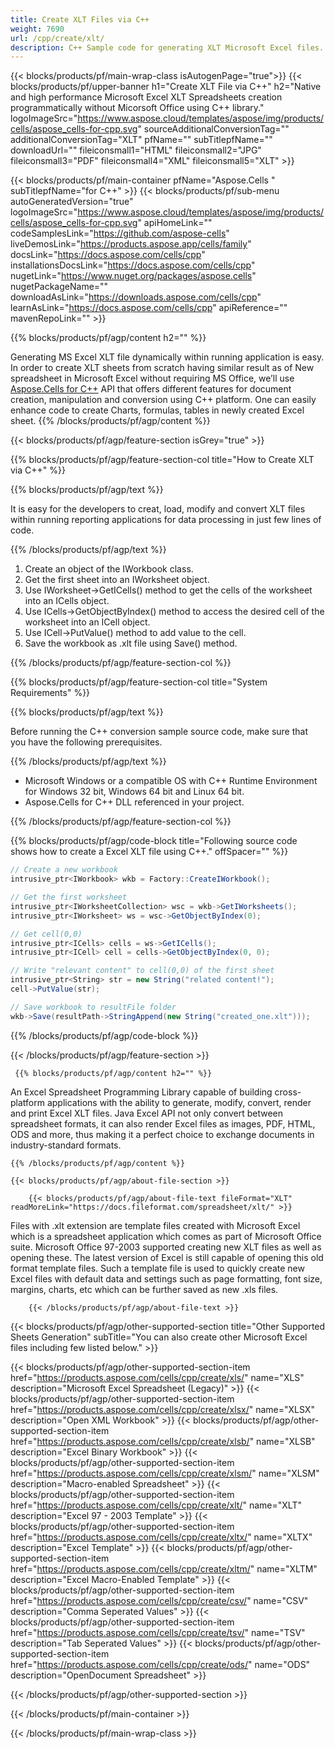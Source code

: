 ```yaml
---
title: Create XLT Files via C++ 
weight: 7690
url: /cpp/create/xlt/ 
description: C++ Sample code for generating XLT Microsoft Excel files. Use this code for creating MS Excel XLT files within C++ based application.
---
```


{{< blocks/products/pf/main-wrap-class isAutogenPage="true">}}
{{< blocks/products/pf/upper-banner h1="Create XLT File via C++" h2="Native and high performance Microsoft Excel XLT Spreadsheets creation programmatically without Micorsoft Office using C++ library." logoImageSrc="https://www.aspose.cloud/templates/aspose/img/products/cells/aspose_cells-for-cpp.svg" sourceAdditionalConversionTag="" additionalConversionTag="XLT" pfName="" subTitlepfName="" downloadUrl="" fileiconsmall1="HTML" fileiconsmall2="JPG" fileiconsmall3="PDF" fileiconsmall4="XML" fileiconsmall5="XLT" >}}

{{< blocks/products/pf/main-container pfName="Aspose.Cells " subTitlepfName="for C++" >}}
{{< blocks/products/pf/sub-menu autoGeneratedVersion="true" logoImageSrc="https://www.aspose.cloud/templates/aspose/img/products/cells/aspose_cells-for-cpp.svg" apiHomeLink="" codeSamplesLink="https://github.com/aspose-cells" liveDemosLink="https://products.aspose.app/cells/family" docsLink="https://docs.aspose.com/cells/cpp" installationsDocsLink="https://docs.aspose.com/cells/cpp" nugetLink="https://www.nuget.org/packages/aspose.cells" nugetPackageName="" downloadAsLink="https://downloads.aspose.com/cells/cpp" learnAsLink="https://docs.aspose.com/cells/cpp" apiReference="" mavenRepoLink="" >}}

{{% blocks/products/pf/agp/content h2="" %}}

 Generating MS Excel XLT file dynamically within running application is easy. In order to create XLT sheets from scratch having similar result as of New spreadsheet in Microsoft Excel without requiring MS Office, we’ll use
 [Aspose.Cells for C++](https://products.aspose.com/cells/cpp) 
 API that offers different features for document creation, manipulation and conversion using C++ platform. One can easily enhance code to create Charts, formulas, tables in newly created Excel sheet.
{{% /blocks/products/pf/agp/content %}}

{{< blocks/products/pf/agp/feature-section isGrey="true" >}}

{{% blocks/products/pf/agp/feature-section-col title="How to Create XLT via C++" %}}

{{% blocks/products/pf/agp/text %}}

 It is easy for the developers to creat, load, modify and convert XLT files within running reporting applications for data processing in just few lines of code.

{{% /blocks/products/pf/agp/text %}}

1.  Create an object of the IWorkbook class.
1.  Get the first sheet into an IWorksheet object.
1.  Use IWorksheet->GetICells() method to get the cells of the worksheet into an ICells object.
1.  Use ICells->GetObjectByIndex() method to access the desired cell of the worksheet into an ICell object.
1.  Use ICell->PutValue() method to add value to the cell.
1.  Save the workbook as .xlt file using Save() method.

{{% /blocks/products/pf/agp/feature-section-col %}}

{{% blocks/products/pf/agp/feature-section-col title="System Requirements" %}}

{{% blocks/products/pf/agp/text %}}

Before running the C++ conversion sample source code, make sure that you have the following prerequisites. 

{{% /blocks/products/pf/agp/text %}}

- Microsoft Windows or a compatible OS with C++ Runtime Environment for Windows 32 bit, Windows 64 bit and Linux 64 bit.
- Aspose.Cells for C++ DLL referenced in your project.

{{% /blocks/products/pf/agp/feature-section-col %}}

{{% blocks/products/pf/agp/code-block title="Following source code shows how to create a Excel XLT file using C++." offSpacer="" %}}

```cs
// Create a new workbook
intrusive_ptr<IWorkbook> wkb = Factory::CreateIWorkbook();

// Get the first worksheet
intrusive_ptr<IWorksheetCollection> wsc = wkb->GetIWorksheets();
intrusive_ptr<IWorksheet> ws = wsc->GetObjectByIndex(0);

// Get cell(0,0)
intrusive_ptr<ICells> cells = ws->GetICells();
intrusive_ptr<ICell> cell = cells->GetObjectByIndex(0, 0);

// Write "relevant content" to cell(0,0) of the first sheet
intrusive_ptr<String> str = new String("related content!");
cell->PutValue(str);

// Save workbook to resultFile folder
wkb->Save(resultPath->StringAppend(new String("created_one.xlt")));

```

{{% /blocks/products/pf/agp/code-block %}}

{{< /blocks/products/pf/agp/feature-section >}}

<!-- aboutfile Starts -->

     
     {{% blocks/products/pf/agp/content h2="" %}}

An Excel Spreadsheet Programming Library capable of building cross-platform applications with the ability to generate, modify, convert, render and print Excel XLT files. Java Excel API not only convert between spreadsheet formats, it can also render Excel files as images, PDF, HTML, ODS and more, thus making it a perfect choice to exchange documents in industry-standard formats.



    {{% /blocks/products/pf/agp/content %}}

    {{< blocks/products/pf/agp/about-file-section >}}

        {{< blocks/products/pf/agp/about-file-text fileFormat="XLT" readMoreLink="https://docs.fileformat.com/spreadsheet/xlt/" >}}
Files with .xlt extension are template files created with Microsoft Excel which is a spreadsheet application which comes as part of Microsoft Office suite. Microsoft Office 97-2003 supported creating new XLT files as well as opening these. The latest version of Excel is still capable of opening this old format template files. Such a template file is used to quickly create new Excel files with default data and settings such as page formatting, font size, margins, charts, etc which can be further saved as new .xls files.

        {{< /blocks/products/pf/agp/about-file-text >}}

          

<!-- aboutfile Ends -->

{{< blocks/products/pf/agp/other-supported-section title="Other Supported Sheets Generation" subTitle="You can also create other Microsoft Excel files including few listed below." >}}

{{< blocks/products/pf/agp/other-supported-section-item href="https://products.aspose.com/cells/cpp/create/xls/" name="XLS" description="Microsoft Excel Spreadsheet (Legacy)" >}} {{< blocks/products/pf/agp/other-supported-section-item href="https://products.aspose.com/cells/cpp/create/xlsx/" name="XLSX" description="Open XML Workbook" >}} {{< blocks/products/pf/agp/other-supported-section-item href="https://products.aspose.com/cells/cpp/create/xlsb/" name="XLSB" description="Excel Binary Workbook" >}} {{< blocks/products/pf/agp/other-supported-section-item href="https://products.aspose.com/cells/cpp/create/xlsm/" name="XLSM" description="Macro-enabled Spreadsheet" >}} {{< blocks/products/pf/agp/other-supported-section-item href="https://products.aspose.com/cells/cpp/create/xlt/" name="XLT" description="Excel 97 - 2003 Template" >}} {{< blocks/products/pf/agp/other-supported-section-item href="https://products.aspose.com/cells/cpp/create/xltx/" name="XLTX" description="Excel Template" >}} {{< blocks/products/pf/agp/other-supported-section-item href="https://products.aspose.com/cells/cpp/create/xltm/" name="XLTM" description="Excel Macro-Enabled Template" >}} {{< blocks/products/pf/agp/other-supported-section-item href="https://products.aspose.com/cells/cpp/create/csv/" name="CSV" description="Comma Seperated Values" >}} {{< blocks/products/pf/agp/other-supported-section-item href="https://products.aspose.com/cells/cpp/create/tsv/" name="TSV" description="Tab Seperated Values" >}} {{< blocks/products/pf/agp/other-supported-section-item href="https://products.aspose.com/cells/cpp/create/ods/" name="ODS" description="OpenDocument Spreadsheet" >}} 

{{< /blocks/products/pf/agp/other-supported-section >}}

{{< /blocks/products/pf/main-container >}}
    
{{< /blocks/products/pf/main-wrap-class >}}